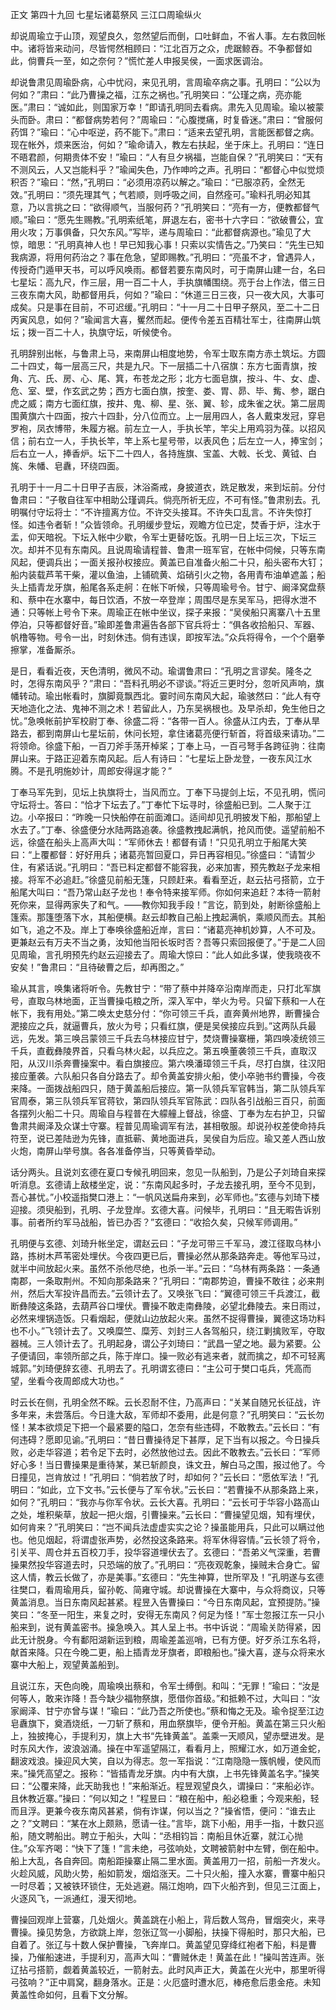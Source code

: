 正文 第四十九回 七星坛诸葛祭风 三江口周瑜纵火

却说周瑜立于山顶，观望良久，忽然望后而倒，口吐鲜血，不省人事。左右救回帐中。诸将皆来动问，尽皆愕然相顾曰：“江北百万之众，虎踞鲸吞。不争都督如此，倘曹兵一至，如之奈何？”慌忙差人申报吴侯，一面求医调治。

却说鲁肃见周瑜卧病，心中忧闷，来见孔明，言周瑜卒病之事。孔明曰：“公以为何如？”肃曰：“此乃曹操之福，江东之祸也。”孔明笑曰：“公瑾之病，亮亦能医。”肃曰：“诚如此，则国家万幸！”即请孔明同去看病。肃先入见周瑜。瑜以被蒙头而卧。肃曰：“都督病势若何？”周瑜曰：“心腹搅痛，时复昏迷。”肃曰：“曾服何药饵？”瑜曰：“心中呕逆，药不能下。”肃曰：“适来去望孔明，言能医都督之病。现在帐外，烦来医治，何如？”瑜命请入，教左右扶起，坐于床上。孔明曰：“连日不晤君颜，何期贵体不安！”瑜曰：“人有旦夕祸福，岂能自保？”孔明笑曰：“天有不测风云，人又岂能料乎？”瑜闻失色，乃作呻吟之声。孔明曰：“都督心中似觉烦积否？”瑜曰：“然，”孔明曰：“必须用凉药以解之。”瑜曰：“已服凉药，全然无效。”孔明曰：“须先理其气；气若顺，则呼吸之间，自然痊可。”瑜料孔明必知其意，乃以言挑之曰：“欲得顺气，当服何药？”孔明笑曰：“亮有一方，便教都督气顺。”瑜曰：“愿先生赐教。”孔明索纸笔，屏退左右，密书十六字曰：“欲破曹公，宜用火攻；万事俱备，只欠东风。”写毕，递与周瑜曰：“此都督病源也。”瑜见了大惊，暗思：“孔明真神人也！早已知我心事！只索以实情告之。”乃笑曰：“先生已知我病源，将用何药治之？事在危急，望即赐教。”孔明曰：“亮虽不才，曾遇异人，传授奇门遁甲天书，可以呼风唤雨。都督若要东南风时，可于南屏山建一台，名曰七星坛：高九尺，作三层，用一百二十人，手执旗幡围绕。亮于台上作法，借三日三夜东南大风，助都督用兵，何如？”瑜曰：“休道三日三夜，只一夜大风，大事可成矣。只是事在目前，不可迟缓。”孔明曰：“十一月二十日甲子祭风，至二十二日丙寅风息，如何？”瑜闻言大喜，矍然而起。便传令差五百精壮军士，往南屏山筑坛；拨一百二十人，执旗守坛，听候使令。

孔明辞别出帐，与鲁肃上马，来南屏山相度地势，令军士取东南方赤土筑坛。方圆二十四丈，每一层高三尺，共是九尺。下一层插二十八宿旗：东方七面青旗，按角、亢、氏、房、心、尾、箕，布苍龙之形；北方七面皂旗，按斗、牛、女、虚、危、室、壁，作玄武之势；西方七面白旗，按奎、娄、胃、昴、毕、觜、参，踞白虎之威；南方七面红旗，按井、鬼、柳、星、张、翼、轸，成朱雀之状。第二层周围黄旗六十四面，按六十四卦，分八位而立。上一层用四人，各人戴束发冠，穿皂罗袍，凤衣博带，朱履方裾。前左立一人，手执长竿，竿尖上用鸡羽为葆。以招风信；前右立一人，手执长竿，竿上系七星号带，以表风色；后左立一人，捧宝剑；后右立一人，捧香炉。坛下二十四人，各持旌旗、宝盖、大戟、长戈、黄钺、白旄、朱幡、皂纛，环绕四面。

孔明于十一月二十日甲子吉辰，沐浴斋戒，身披道衣，跣足散发，来到坛前。分付鲁肃曰：“子敬自往军中相助公瑾调兵。倘亮所祈无应，不可有怪。”鲁肃别去。孔明嘱付守坛将士：“不许擅离方位。不许交头接耳。不许失口乱言。不许失惊打怪。如违令者斩！”众皆领命。孔明缓步登坛，观瞻方位已定，焚香于炉，注水于盂，仰天暗祝。下坛入帐中少歇，令军士更替吃饭。孔明一日上坛三次，下坛三次。却并不见有东南风。且说周瑜请程普、鲁肃一班军官，在帐中伺候，只等东南风起，便调兵出；一面关报孙权接应。黄盖已自准备火船二十只，船头密布大钉；船内装载芦苇干柴，灌以鱼油，上铺硫黄、焰硝引火之物，各用青布油单遮盖；船头上插青龙牙旗，船尾各系走舸：在帐下听候，只等周瑜号令。甘宁、阚泽窝盘蔡和、蔡中在水寨中，每日饮酒，不放一卒登岸；周围尽是东吴军马，把得水泄不通：只等帐上号令下来。周瑜正在帐中坐议，探子来报：“吴侯船只离寨八十五里停泊，只等都督好音。”瑜即差鲁肃遍告各部下官兵将士：“俱各收拾船只、军器、帆橹等物。号令一出，时刻休违。倘有违误，即按军法。”众兵将得令，一个个磨拳擦掌，准备厮杀。

是日，看看近夜，天色清明，微风不动。瑜谓鲁肃曰：“孔明之言谬矣。隆冬之时，怎得东南风乎？”肃曰：“吾料孔明必不谬谈。”将近三更时分，忽听风声响，旗幡转动。瑜出帐看时，旗脚竟飘西北。霎时间东南风大起，瑜骇然曰：“此人有夺天地造化之法、鬼神不测之术！若留此人，乃东吴祸根也。及早杀却，免生他日之忧。”急唤帐前护军校尉丁奉、徐盛二将：“各带一百人。徐盛从江内去，丁奉从旱路去，都到南屏山七星坛前，休问长短，拿住诸葛亮便行斩首，将首级来请功。”二将领命。徐盛下船，一百刀斧手荡开棹桨；丁奉上马，一百弓弩手各跨征驹：往南屏山来。于路正迎着东南风起。后人有诗曰：“七星坛上卧龙登，一夜东风江水腾。不是孔明施妙计，周郎安得逞才能？”

丁奉马军先到，见坛上执旗将士，当风而立。丁奉下马提剑上坛，不见孔明，慌问守坛将士。答曰：“恰才下坛去了。”丁奉忙下坛寻时，徐盛船已到。二人聚于江边。小卒报曰：“昨晚一只快船停在前面滩口。适间却见孔明披发下船，那船望上水去了。”丁奉、徐盛便分水陆两路追袭。徐盛教拽起满帆，抢风而使。遥望前船不远，徐盛在船头上高声大叫：“军师休去！都督有请！”只见孔明立于船尾大笑曰：“上覆都督：好好用兵；诸葛亮暂回夏口，异日再容相见。”徐盛曰：“请暂少住，有紧话说。”孔明曰：“吾已料定都督不能容我，必来加害，预先教赵子龙来相接。将军不必追赶。”徐盛见前船无篷，只顾赶来。看看至近，赵云拈弓搭箭，立于船尾大叫曰：“吾乃常山赵子龙也！奉令特来接军师。你如何来追赶？本待一箭射死你来，显得两家失了和气。——教你知我手段！”言讫，箭到处，射断徐盛船上篷索。那篷堕落下水，其船便横。赵云却教自己船上拽起满帆，乘顺风而去。其船如飞，追之不及。岸上丁奉唤徐盛船近岸，言曰：“诸葛亮神机妙算，人不可及。更兼赵云有万夫不当之勇，汝知他当阳长坂时否？吾等只索回报便了。”于是二人回见周瑜，言孔明预先约赵云迎接去了。周瑜大惊曰：“此人如此多谋，使我晓夜不安矣！”鲁肃曰：“且待破曹之后，却再图之。”

瑜从其言，唤集诸将听令。先教甘宁：“带了蔡中并降卒沿南岸而走，只打北军旗号，直取乌林地面，正当曹操屯粮之所，深入军中，举火为号。只留下蔡和一人在帐下，我有用处。”第二唤太史慈分付：“你可领三千兵，直奔黄州地界，断曹操合淝接应之兵，就逼曹兵，放火为号；只看红旗，便是吴侯接应兵到。”这两队兵最远，先发。第三唤吕蒙领三千兵去乌林接应甘宁，焚烧曹操寨栅，第四唤凌统领三千兵，直截彝陵界首，只看乌林火起，以兵应之。第五唤董袭领三千兵，直取汉阳，从汉川杀奔曹操案中。看白旗接应。第六唤潘璋领三千兵，尽打白旗，往汉阳接应董袭。六队船只各自分路去了。却令黄盖安排火船，使小卒驰书约曹操，今夜来降。一面拨战船四只，随于黄盖船后接应。第一队领兵军官韩当，第二队领兵军官周泰，第三队领兵军官蒋钦，第四队领兵军官陈武：四队各引战船三百只，前面各摆列火船二十只。周瑜自与程普在大艨艟上督战，徐盛、丁奉为左右护卫，只留鲁肃共阚泽及众谋士守寨。程普见周瑜调军有法，甚相敬服。却说孙权差使命持兵符至，说已差陆逊为先锋，直抵蕲、黄地面进兵，吴侯自为后应。瑜又差人西山放火炮，南屏山举号旗。各各准备停当，只等黄昏举动。

话分两头。且说刘玄德在夏口专候孔明回来，忽见一队船到，乃是公子刘琦自来探听消息。玄德请上敌楼坐定，说：“东南风起多时，子龙去接孔明，至今不见到，吾心甚忧。”小校遥指樊口港上：“一帆风送扁舟来到，必军师也。”玄德与刘琦下楼迎接。须臾船到，孔明、子龙登岸。玄德大喜。问候毕，孔明曰：“且无暇告诉别事。前者所约军马战船，皆已办否？”玄德曰：“收拾久矣，只候军师调用。”

孔明便与玄德、刘琦升帐坐定，谓赵云曰：“子龙可带三千军马，渡江径取乌林小路，拣树木芦苇密处埋伏。今夜四更已后，曹操必然从那条路奔走。等他军马过，就半中间放起火来。虽然不杀他尽绝，也杀一半。”云曰：“乌林有两条路：一条通南郡，一条取荆州。不知向那条路来？”孔明曰：“南郡势迫，曹操不敢往；必来荆州，然后大军投许昌而去。”云领计去了。又唤张飞曰：“翼德可领三千兵渡江，截断彝陵这条路，去葫芦谷口埋伏。曹操不敢走南彝陵，必望北彝陵去。来日雨过，必然来埋锅造饭。只看烟起，便就山边放起火来。虽然不捉得曹操，翼德这场功料也不小。”飞领计去了。又唤糜竺、糜芳、刘封三人各驾船只，绕江剿擒败军，夺取器械。三人领计去了。孔明起身，谓公子刘琦曰：“武昌一望之地。最为紧要。公子便请回，率领所部之兵，陈于岸口。操一败必有逃来者，就而擒之，却不可轻离城郭。”刘琦便辞玄德、孔明去了。孔明谓玄德曰：“主公可于樊口屯兵，凭高而望，坐看今夜周郎成大功也。”

时云长在侧，孔明全然不睬。云长忍耐不住，乃高声曰：“关某自随兄长征战，许多年来，未尝落后。今日逢大敌，军师却不委用，此是何意？”孔明笑曰：“云长勿怪！某本欲烦足下把一个最紧要的隘口，怎奈有些违碍，不敢教去。”云长曰：“有何违碍？愿即见谕。”孔明曰：“昔日曹操待足下甚厚，足下当有以报之。今日操兵败，必走华容道；若令足下去时，必然放他过去。因此不敢教去。”云长曰：“军师好心多！当日曹操果是重待某，某已斩颜良，诛文丑，解白马之围，报过他了。今日撞见，岂肯放过！”孔明曰：“倘若放了时，却如何？”云长曰：“愿依军法！”孔明曰：“如此，立下文书。”云长便与了军令状。”云长曰：“若曹操不从那条路上来，如何？”孔明曰：“我亦与你军令状。云长大喜。孔明曰：“云长可于华容小路高山之处，堆积柴草，放起一把火烟，引曹操来。”云长曰：“曹操望见烟，知有埋伏，如何肯来？”孔明笑曰：“岂不闻兵法虚虚实实之论？操虽能用兵，只此可以瞒过他也。他见烟起，将谓虚张声势，必然投这条路来。将军休得容情。”云长领了将令，引关平、周仓并五百校刀手，投华容道埋伏去了。玄德曰：“吾弟义气深重，若曹操果然投华容道去时，只恐端的放了。”孔明曰：“亮夜观乾象，操贼未合身亡。留这人情，教云长做了，亦是美事。”玄德曰：“先生神算，世所罕及！”孔明遂与玄德往樊口，看周瑜用兵，留孙乾、简雍守城。却说曹操在大寨中，与众将商议，只等黄盖消息。当日东南风起甚紧。程昱入告曹操曰：“今日东南风起，宜预提防。”操笑曰：“冬至一阳生，来复之时，安得无东南风？何足为怪！”军士忽报江东一只小船来到，说有黄盖密书。操急唤入。其人呈上书。书中诉说：“周瑜关防得紧，因此无计脱身。今有鄱阳湖新运到粮，周瑜差盖巡哨，已有方便。好歹杀江东名将，献首来降。只在今晚二更，船上插青龙牙旗者，即粮船也。”操大喜，遂与众将来水寨中大船上，观望黄盖船到。

且说江东，天色向晚，周瑜唤出蔡和，令军士缚倒。和叫：“无罪！”瑜曰：“汝是何等人，敢来诈降！吾今缺少福物祭旗，愿借你首级。”和抵赖不过，大叫曰：“汝家阚泽、甘宁亦曾与谋！”瑜曰：“此乃吾之所使也。”蔡和悔之无及。瑜令捉至江边皂纛旗下，奠酒烧纸，一刀斩了蔡和，用血祭旗毕，便令开船。黄盖在第三只火船上，独披掩心，手提利刃，旗上大书“先锋黄盖”。盖乘一天顺风，望赤壁进发。是时东风大作，波浪汹涌。操在中军遥望隔江，看看月上，照耀江水，如万道金蛇，翻波戏浪。操迎风大笑，自以为得志。忽一军指说：“江南隐隐一簇帆幔，使风而来。”操凭高望之。报称：“皆插青龙牙旗。内中有大旗，上书先锋黄盖名字。”操笑曰：“公覆来降，此天助我也！”来船渐近。程昱观望良久，谓操曰：“来船必诈。且休教近寨。”操曰：“何以知之！”程昱曰：“粮在船中，船必稳重；今观来船，轻而且浮。更兼今夜东南风甚紧，倘有诈谋，何以当之？”操省悟，便问：“谁去止之？”文聘曰：“某在水上颇熟，愿请一往。”言毕，跳下小船，用手一指，十数只巡船，随文聘船出。聘立于船头，大叫：“丞相钧旨：南船且休近寨，就江心抛住。”众军齐喝：“快下了篷！”言未绝，弓弦响处，文聘被箭射中左臂，倒在船中。船上大乱，各自奔回。南船距操寨止隔二里水面。黄盖用刀一招，前船一齐发火。火趁风威，风助火势，船如箭发，烟焰涨天。二十只火船，撞入水寨，曹寨中船只一时尽着；又被铁环锁住，无处逃避。隔江炮响，四下火船齐到，但见三江面上，火逐风飞，一派通红，漫天彻地。

曹操回观岸上营寨，几处烟火。黄盖跳在小船上，背后数人驾舟，冒烟突火，来寻曹操。操见势急，方欲跳上岸，忽张辽驾一小脚船，扶操下得船时，那只大船，已自着了。张辽与十数人保护曹操，飞奔岸口。黄盖望见穿绛红袍者下船，料是曹操，乃催船速进，手提利刃，高声大叫：“曹贼休走！黄盖在此！”操叫苦连声。张辽拈弓搭箭，觑着黄盖较近，一箭射去。此时风声正大，黄盖在火光中，那里听得弓弦响？”正中肩窝，翻身落水。正是：火厄盛时遭水厄，棒疮愈后患金疮。未知黄盖性命如何，且看下文分解。

